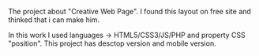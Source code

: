 The project about "Creative Web Page". I found this layout on free site and thinked that i can make him.

In this work I used languages -> HTML5/CSS3/JS/PHP and property CSS "position".
This project has desctop version and mobile version.